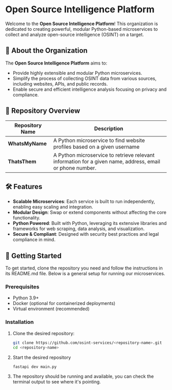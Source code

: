 # Open Source Intelligence Platform

Welcome to the **Open Source Intelligence Platform**! This organization is dedicated to creating powerful, modular Python-based microservices to collect and analyze open-source intelligence (OSINT) on a target.

## 🚀 About the Organization

The **Open Source Intelligence Platform** aims to:
- Provide highly extensible and modular Python microservices.
- Simplify the process of collecting OSINT data from various sources, including websites, APIs, and public records.
- Enable secure and efficient intelligence analysis focusing on privacy and compliance.

## 📂 Repository Overview

| Repository Name           | Description                                                                                  |
|---------------------------|----------------------------------------------------------------------------------------------|
| **WhatsMyName**     | A Python microservice to find website profiles based on a given username     |
| **ThatsThem**  | A Python microservice to retrieve relevant information for a given name, address, email or phone number.                  |


## 🛠️ Features

- **Scalable Microservices**: Each service is built to run independently, enabling easy scaling and integration.
- **Modular Design**: Swap or extend components without affecting the core functionality.
- **Python Powered**: Built with Python, leveraging its extensive libraries and frameworks for web scraping, data analysis, and visualization.
- **Secure & Compliant**: Designed with security best practices and legal compliance in mind.

## 📖 Getting Started

To get started, clone the repository you need and follow the instructions in its README.md file. Below is a general setup for running our microservices.

### Prerequisites

- Python 3.9+
- Docker (optional for containerized deployments)
- Virtual environment (recommended)

### Installation

1. Clone the desired repository:
   ```bash
   git clone https://github.com/osint-services/<repository-name>.git
   cd <repository-name>
    ```
2. Start the desired repository
   ```bash
   fastapi dev main.py
   ```
3. The repository should be running and available, you can check the terminal output to see where it's pointing.
